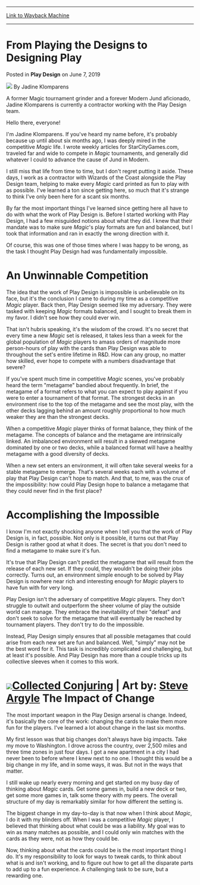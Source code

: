 
---
[Link to Wayback Machine](https://web.archive.org/web/20190613071342/https://magic.wizards.com/en/articles/archive/play-design/playing-designs-designing-play-2019-06-07)

[_metadata_:author]:- "Jadine Klomparens"
[_metadata_:description]:- "Jadine quickly discovered her assumptions about the nature of Play Design's work were fundamentally flawed."
[_metadata_:generator]:- "Drupal 7 (http://drupal.org)"
[_metadata_:node]:- "1422786"
[_metadata_:publish_date]:- "2019-06-07"
[_metadata_:source]:- "div-main-content"
[_metadata_:title]:- "From Playing the Designs to Designing Play"
[_metadata_:wayback_capture_timestamp]:- "2019-06-13 07:13:42"
[_metadata_:wayback_raw_url]:- "https://web.archive.org/web/20190613071342id_/https://magic.wizards.com/en/articles/archive/play-design/playing-designs-designing-play-2019-06-07"
[_metadata_:wayback_url]:- "https://magic.wizards.com/en/articles/archive/play-design/playing-designs-designing-play-2019-06-07"
---


From Playing the Designs to Designing Play
==========================================



 Posted in **Play Design**
 on June 7, 2019 






![](https://web.archive.org/web/20190626160249im_/https://magic.wizards.com/sites/mtg/files/styles/auth_small/public/images/person/authorpic_Jadine_Klomparens.jpg?itok=oIvHAMCu)
By Jadine Klomparens




 A former Magic tournament grinder and a forever Modern Jund aficionado, Jadine Klomparens is currently a contractor working with the Play Design team. 






Hello there, everyone!


I'm Jadine Klomparens. If you've heard my name before, it's probably because up until about six months ago, I was deeply mired in the competitive *Magic* life. I wrote weekly articles for StarCityGames.com, traveled far and wide to compete in *Magic* tournaments, and generally did whatever I could to advance the cause of Jund in Modern.


I still miss that life from time to time, but I don't regret putting it aside. These days, I work as a contractor with Wizards of the Coast alongside the Play Design team, helping to make every *Magic* card printed as fun to play with as possible. I've learned a ton since getting here, so much that it's strange to think I've only been here for a scant six months.


By far the most important things I've learned since getting here all have to do with what the work of Play Design is. Before I started working with Play Design, I had a few misguided notions about what they did. I knew that their mandate was to make sure *Magic*'s play formats are fun and balanced, but I took that information and ran in exactly the wrong direction with it.


Of course, this was one of those times where I was happy to be wrong, as the task I thought Play Design had was fundamentally impossible.


An Unwinnable Competition
=========================


The idea that the work of Play Design is impossible is unbelievable on its face, but it's the conclusion I came to during my time as a competitive *Magic* player. Back then, Play Design seemed like my adversary. They were tasked with keeping *Magic* formats balanced, and I sought to break them in my favor. I didn't see how they could ever win.


That isn't hubris speaking, it's the wisdom of the crowd. It's no secret that every time a new *Magic* set is released, it takes less than a week for the global population of *Magic* players to amass orders of magnitude more person-hours of play with the cards than Play Design was able to throughout the set's entire lifetime in R&D. How can any group, no matter how skilled, ever hope to compete with a numbers disadvantage that severe?


If you've spent much time in competitive *Magic* scenes, you've probably heard the term "metagame" bandied about frequently. In brief, the metagame of a format refers to what you can expect to play against if you were to enter a tournament of that format. The strongest decks in an environment rise to the top of the metagame and see the most play, with the other decks lagging behind an amount roughly proportional to how much weaker they are than the strongest decks.


When a competitive *Magic* player thinks of format balance, they think of the metagame. The concepts of balance and the metagame are intrinsically linked. An imbalanced environment will result in a skewed metagame dominated by one or two decks, while a balanced format will have a healthy metagame with a good diversity of decks.


When a new set enters an environment, it will often take several weeks for a stable metagame to emerge. That's several weeks each with a volume of play that Play Design can't hope to match. And that, to me, was the crux of the impossibility: how could Play Design hope to balance a metagame that they could never find in the first place?


Accomplishing the Impossible
============================


I know I'm not exactly shocking anyone when I tell you that the work of Play Design is, in fact, possible. Not only is it possible, it turns out that Play Design is rather good at what it does. The secret is that you don't need to find a metagame to make sure it's fun.


It's true that Play Design can't predict the metagame that will result from the release of each new set. If they could, they wouldn't be doing their jobs correctly. Turns out, an environment simple enough to be solved by Play Design is nowhere near rich and interesting enough for *Magic* players to have fun with for very long.


Play Design isn't the adversary of competitive *Magic* players. They don't struggle to outwit and outperform the sheer volume of play the outside world can manage. They embrace the inevitability of their "defeat" and don't seek to solve for the metagame that will eventually be reached by tournament players. They don't try to do the impossible.


Instead, Play Design simply ensures that all possible metagames that could arise from each new set are fun and balanced. Well, "simply" may not be the best word for it. This task is incredibly complicated and challenging, but at least it's possible. And Play Design has more than a couple tricks up its collective sleeves when it comes to this work.



![](https://media.wizards.com/2019/images/daily/cardart_MH1_Collected-Conjuring.jpg)[Collected Conjuring](http://gatherer.wizards.com/Pages/Card/Details.aspx?name=Collected+Conjuring) | Art by: [Steve Argyle](https://gatherer.wizards.com/Pages/Search/Default.aspx?action=advanced&output=spoiler&method=visual&artist=+%5B%22Steve%20Argyle%22%5D)
The Impact of Change
====================


The most important weapon in the Play Design arsenal is change. Indeed, it's basically the core of the work: changing the cards to make them more fun for the players. I've learned a lot about change in the last six months.


My first lesson was that big changes don't always have big impacts. Take my move to Washington. I drove across the country, over 2,500 miles and three time zones in just four days. I got a new apartment in a city I had never been to before where I knew next to no one. I thought this would be a big change in my life, and in some ways, it was. But not in the ways that matter.


I still wake up nearly every morning and get started on my busy day of thinking about *Magic* cards. Get some games in, build a new deck or two, get some more games in, talk some theory with my peers. The overall structure of my day is remarkably similar for how different the setting is.


The biggest change in my day-to-day is that now when I think about *Magic*, I do it with my blinders off. When I was a competitive *Magic* player, I believed that thinking about what could be was a liability. My goal was to win as many matches as possible, and I could only win matches with the cards as they were, not as how they could be.


Now, thinking about what the cards could be is the most important thing I do. It's my responsibility to look for ways to tweak cards, to think about what is and isn't working, and to figure out how to get all the disparate parts to add up to a fun experience. A challenging task to be sure, but a rewarding one.







